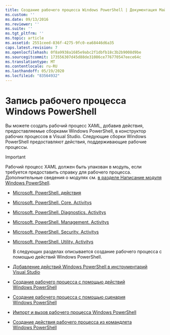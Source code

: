 ```yaml
---
title: Создание рабочего процесса Windows PowerShell | Документация Майкрософт
ms.custom: ''
ms.date: 09/13/2016
ms.reviewer: ''
ms.suite: ''
ms.tgt_pltfrm: ''
ms.topic: article
ms.assetid: 2551ceed-836f-4275-9fc0-ea68446d6a35
caps.latest.revision: 7
ms.openlocfilehash: 0f8a9938a1685e9abc2f1dbfb18c3b2b9008d9be
ms.sourcegitcommit: 173556307d45d88de31086ce776770547eece64c
ms.translationtype: MT
ms.contentlocale: ru-RU
ms.lasthandoff: 05/19/2020
ms.locfileid: "83564932"
---
```

# <a name="writing-a-windows-powershell-workflow"></a>Запись рабочего процесса Windows PowerShell

Вы можете создать рабочий процесс XAML, добавив действия, предоставляемые сборками Windows PowerShell, в конструктор рабочих процессов в Visual Studio. Следующие сборки Windows PowerShell предоставляют действия, поддерживающие рабочие процессы.

> [!IMPORTANT]
> Рабочий процесс XAML должен быть упакован в модуль, если требуется предоставить справку для рабочего процесса. Дополнительные сведения о модулях см. [в разделе Написание модуля Windows PowerShell](../module/writing-a-windows-powershell-module.md).

- [Microsoft. PowerShell. действия](/dotnet/api/Microsoft.PowerShell.Activities)

- [Microsoft. PowerShell. Core. Activitys](/dotnet/api/Microsoft.PowerShell.Core.Activities)

- [Microsoft. PowerShell. Diagnostics. Activitys](/dotnet/api/Microsoft.PowerShell.Diagnostics.Activities)

- [Microsoft. PowerShell. Management. Activitys](/dotnet/api/Microsoft.PowerShell.Management.Activities)

- [Microsoft. PowerShell. Security. Activitys](/dotnet/api/Microsoft.PowerShell.Security.Activities)

- [Microsoft. PowerShell. Utility. Activitys](/dotnet/api/Microsoft.PowerShell.Utility.Activities)

  В следующих разделах описывается создание рабочего процесса с помощью действий Windows PowerShell.

- [Добавление действий Windows PowerShell в инструментарий Visual Studio](./adding-windows-powershell-activities-to-the-visual-studio-toolbox.md)

- [Создание рабочего процесса с помощью действий Windows PowerShell](./creating-a-workflow-with-windows-powershell-activities.md)

- [Создание рабочего процесса с помощью сценария Windows PowerShell](./creating-a-workflow-by-using-a-windows-powershell-script.md)

- [Импорт и вызов рабочего процесса Windows PowerShell](./importing-and-invoking-a-windows-powershell-workflow.md)

- [Создание действия рабочего процесса из командлета Windows PowerShell](./creating-a-workflow-activity-from-a-windows-powershell-cmdlet.md)
